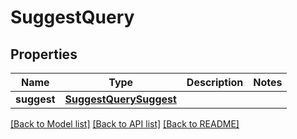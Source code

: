 # SuggestQuery

## Properties
Name | Type | Description | Notes
------------ | ------------- | ------------- | -------------
**suggest** | [**SuggestQuerySuggest**](SuggestQuerySuggest.md) |  | 

[[Back to Model list]](../README.md#documentation-for-models) [[Back to API list]](../README.md#documentation-for-api-endpoints) [[Back to README]](../README.md)


